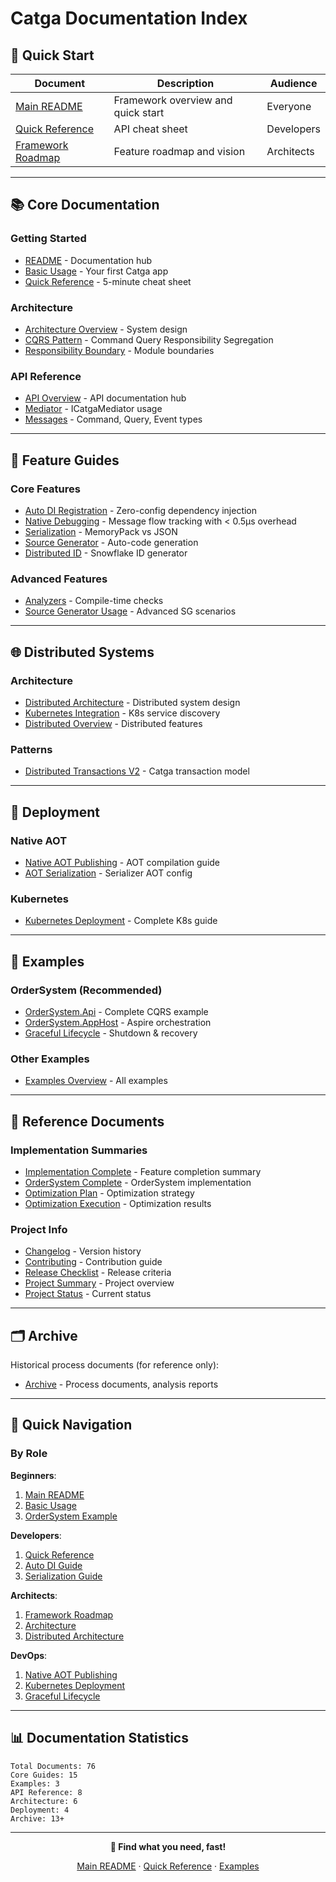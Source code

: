 # Catga Documentation Index

## 🚀 Quick Start

| Document | Description | Audience |
|----------|-------------|----------|
| [Main README](../README.md) | Framework overview and quick start | Everyone |
| [Quick Reference](QUICK-REFERENCE.md) | API cheat sheet | Developers |
| [Framework Roadmap](FRAMEWORK-ROADMAP.md) | Feature roadmap and vision | Architects |

---

## 📚 Core Documentation

### Getting Started
- [README](README.md) - Documentation hub
- [Basic Usage](examples/basic-usage.md) - Your first Catga app
- [Quick Reference](QUICK-REFERENCE.md) - 5-minute cheat sheet

### Architecture
- [Architecture Overview](architecture/ARCHITECTURE.md) - System design
- [CQRS Pattern](architecture/cqrs.md) - Command Query Responsibility Segregation
- [Responsibility Boundary](architecture/RESPONSIBILITY-BOUNDARY.md) - Module boundaries

### API Reference
- [API Overview](api/README.md) - API documentation hub
- [Mediator](api/mediator.md) - ICatgaMediator usage
- [Messages](api/messages.md) - Command, Query, Event types

---

## 🎯 Feature Guides

### Core Features
- [Auto DI Registration](guides/auto-di-registration.md) - Zero-config dependency injection
- [Native Debugging](DEBUGGING-PLAN.md) - Message flow tracking with < 0.5μs overhead
- [Serialization](guides/serialization.md) - MemoryPack vs JSON
- [Source Generator](guides/source-generator.md) - Auto-code generation
- [Distributed ID](guides/distributed-id.md) - Snowflake ID generator

### Advanced Features
- [Analyzers](guides/analyzers.md) - Compile-time checks
- [Source Generator Usage](guides/source-generator-usage.md) - Advanced SG scenarios

---

## 🌐 Distributed Systems

### Architecture
- [Distributed Architecture](distributed/ARCHITECTURE.md) - Distributed system design
- [Kubernetes Integration](distributed/KUBERNETES.md) - K8s service discovery
- [Distributed Overview](distributed/README.md) - Distributed features

### Patterns
- [Distributed Transactions V2](patterns/DISTRIBUTED-TRANSACTION-V2.md) - Catga transaction model

---

## 🚢 Deployment

### Native AOT
- [Native AOT Publishing](deployment/native-aot-publishing.md) - AOT compilation guide
- [AOT Serialization](aot/serialization-aot-guide.md) - Serializer AOT config

### Kubernetes
- [Kubernetes Deployment](deployment/kubernetes.md) - Complete K8s guide

---

## 📖 Examples

### OrderSystem (Recommended)
- [OrderSystem.Api](../examples/OrderSystem.Api/README.md) - Complete CQRS example
- [OrderSystem.AppHost](../examples/OrderSystem.AppHost/README.md) - Aspire orchestration
- [Graceful Lifecycle](../examples/OrderSystem.AppHost/README-GRACEFUL.md) - Shutdown & recovery

### Other Examples
- [Examples Overview](../examples/README.md) - All examples

---

## 📝 Reference Documents

### Implementation Summaries
- [Implementation Complete](IMPLEMENTATION-COMPLETE.md) - Feature completion summary
- [OrderSystem Complete](ORDERSYSTEM-COMPLETE.md) - OrderSystem implementation
- [Optimization Plan](OPTIMIZATION-PLAN.md) - Optimization strategy
- [Optimization Execution](OPTIMIZATION-EXECUTION.md) - Optimization results

### Project Info
- [Changelog](CHANGELOG.md) - Version history
- [Contributing](../CONTRIBUTING.md) - Contribution guide
- [Release Checklist](RELEASE-READINESS-CHECKLIST.md) - Release criteria
- [Project Summary](PROJECT_SUMMARY.md) - Project overview
- [Project Status](PROJECT-STATUS.md) - Current status

---

## 🗂️ Archive

Historical process documents (for reference only):
- [Archive](archive/) - Process documents, analysis reports

---

## 🎯 Quick Navigation

### By Role

**Beginners**:
1. [Main README](../README.md)
2. [Basic Usage](examples/basic-usage.md)
3. [OrderSystem Example](../examples/OrderSystem.Api/README.md)

**Developers**:
1. [Quick Reference](QUICK-REFERENCE.md)
2. [Auto DI Guide](guides/auto-di-registration.md)
3. [Serialization Guide](guides/serialization.md)

**Architects**:
1. [Framework Roadmap](FRAMEWORK-ROADMAP.md)
2. [Architecture](architecture/ARCHITECTURE.md)
3. [Distributed Architecture](distributed/ARCHITECTURE.md)

**DevOps**:
1. [Native AOT Publishing](deployment/native-aot-publishing.md)
2. [Kubernetes Deployment](deployment/kubernetes.md)
3. [Graceful Lifecycle](../examples/OrderSystem.AppHost/README-GRACEFUL.md)

---

## 📊 Documentation Statistics

```
Total Documents: 76
Core Guides: 15
Examples: 3
API Reference: 8
Architecture: 6
Deployment: 4
Archive: 13+
```

---

<div align="center">

**📖 Find what you need, fast!**

[Main README](../README.md) · [Quick Reference](QUICK-REFERENCE.md) · [Examples](../examples/)

</div>

